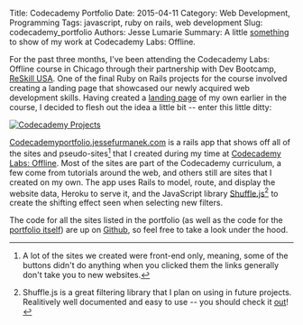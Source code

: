 Title: Codecademy Portfolio
Date: 2015-04-11
Category: Web Development, Programming
Tags: javascript, ruby on rails, web development
Slug: codecademy_portfolio
Authors: Jesse Lumarie
Summary: A little [something](http://jesselumarie.com/blog/codecademy_portfolio.html) to show of my work at Codecademy Labs: Offline.

For the past three months, I've been attending the Codecademy Labs: Offline course in Chicago through their partnership with Dev Bootcamp, [ReSkill USA][reskill-usa]. One of the final Ruby on Rails projects for the course involved creating a landing page that showcased our newly acquired web development skills. Having created a [landing page][mywebsite] of my own earlier in the course, I decided to flesh out the idea a little bit -- enter this little ditty:

[![Codecademy Projects](/blog/theme/images/site_content/codecademy_projects_screenshot.png)][codecademy-portfolio]

[Codecademyportfolio.jessefurmanek.com][codecademy-portfolio] is a rails app that shows off all of the sites and pseudo-sites[^1] that I created during my time at [Codecademy Labs: Offline][codecademy-labs]. Most of the sites are part of the Codecademy curriculum, a few come from tutorials around the web, and others still are sites that I created on my own. The app uses Rails to model, route, and display the website data, Heroku to serve it, and the JavaScript library [Shuffle.js][shuffle-js][^2] to create the shifting effect seen when selecting new filters.  

The code for all the sites listed in the portfolio (as well as the code for the [portfolio itself][github-portfolio]) are up on [Github][github], so feel free to take a look under the hood.


[^1]: A lot of the sites we created were front-end only, meaning, some of the buttons didn't do anything when you clicked them the links generally don't take you to new websites.

[^2]: Shuffle.js is a great filtering library that I plan on using in future projects.  Realitively well documented and easy to use -- you should check it [out][shuffle-js]!



[reskill-usa]: https://www.reskillusa.com/
[codecademy-labs]: http://classes.codecademy.com/
[mywebsite]: https://jesselumarie.com/
[codecademy-portfolio]: http://codecademyportfolio.jessefurmanek.com/
[shuffle-js]: http://vestride.github.io/Shuffle/
[github-portfolio]: https://github.com/jesselumarie/portfolio
[github]: https://github.com/jesselumarie
